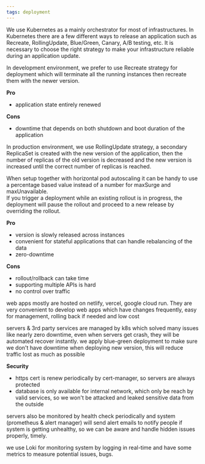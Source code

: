 ```yaml
---
tags: deployment
---
```


We use Kubernetes as a mainly orchestrator for most of infrastructures. In Kubernetes there are a few different ways to release an application such as Recreate, RollingUpdate, Blue/Green, Canary, A/B testing, etc. It is necessary to choose the right strategy to make your infrastructure reliable during an application update.  
  
In development environment, we prefer to use Recreate strategy for deployment which will terminate all the running instances then recreate them with the newer version.  
  
**Pro**
-   application state entirely renewed

**Cons**
-   downtime that depends on both shutdown and boot duration of the application

In production environment, we use RollingUpdate strategy, a secondary ReplicaSet is created with the new version of the application, then the number of replicas of the old version is decreased and the new version is increased until the correct number of replicas is reached.  
  
When setup together with horizontal pod autoscaling it can be handy to use a percentage based value instead of a number for maxSurge and maxUnavailable.  
If you trigger a deployment while an existing rollout is in progress, the deployment will pause the rollout and proceed to a new release by overriding the rollout.  
  
**Pro**
-   version is slowly released across instances
-   convenient for stateful applications that can handle rebalancing of the data
-   zero-downtime

**Cons**
-   rollout/rollback can take time
-   supporting multiple APIs is hard
-   no control over traffic

web apps mostly are hosted on netlify, vercel, google cloud run. They are very convenient to develop web apps which have changes frequently, easy for management, rolling back if needed and low cost  
  
servers & 3rd party services are managed by k8s which solved many issues like nearly zero downtime, even when servers get crash, they will be automated recover instantly. we apply blue-green deployment to make sure we don't have downtime when deploying new version, this will reduce traffic lost as much as possible  
  
**Security**
- https cert is renew periodically by cert-manager, so servers are always protected  
- database is only available for internal network, which only be reach by valid services, so we won't be attacked and leaked sensitive data from the outside  
  
servers also be monitored by health check periodically and system (prometheus & alert manager) will send alert emails to notify people if system is getting unhealthy, so we can be aware and handle hidden issues properly, timely.  
  
we use Loki for monitoring system by logging in real-time and have some metrics to measure potential issues, bugs.
